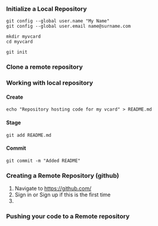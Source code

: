 
### Initialize a Local Repository
```
git config --global user.name "My Name"
git config --global user.email name@surname.com
```
```
mkdir myvcard
cd myvcard

git init
```
### Clone a remote repository

### Working with local repository
#### Create
```
echo "Repository hosting code for my vcard" > README.md
```
#### Stage
```
git add README.md
```
#### Commit 
```
git commit -m "Added README"
```

### Creating a Remote Repository (github)
1. Navigate to https://github.com/
2. Sign in or Sign up if this is the first time
3. 

### Pushing your code to a Remote repository
